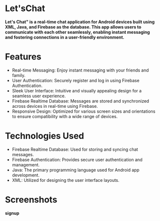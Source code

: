 # Let'sChat 
**Let's Chat" is a real-time chat application for Android devices built using XML, Java, and Firebase as the database. This app allows users to communicate with each other seamlessly, enabling instant messaging and fostering connections in a user-friendly environment.**

# Features
* Real-time Messaging: Enjoy instant messaging with your friends and family.
* User Authentication: Securely register and log in using Firebase Authentication.
* Sleek User Interface: Intuitive and visually appealing design for a seamless user experience.
* Firebase Realtime Database: Messages are stored and synchronized across devices in real-time using Firebase.
* Responsive Design: Optimized for various screen sizes and orientations to ensure compatibility with a wide range of devices.
# Technologies Used
* Firebase Realtime Database: Used for storing and syncing chat messages.
* Firebase Authentication: Provides secure user authentication and management.
* Java: The primary programming language used for Android app development.
* XML: Utilized for designing the user interface layouts.


# Screenshots

**signup**
